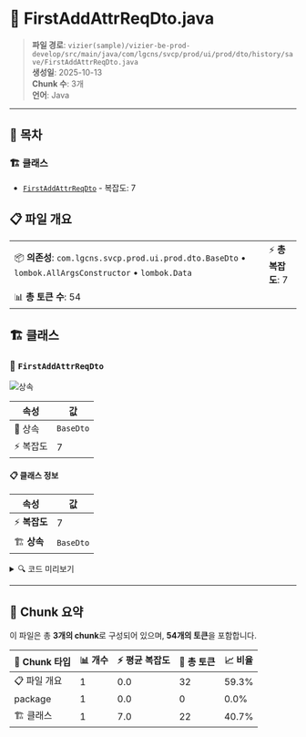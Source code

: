 # 📄 FirstAddAttrReqDto.java

> **파일 경로**: `vizier(sample)/vizier-be-prod-develop/src/main/java/com/lgcns/svcp/prod/ui/prod/dto/history/save/FirstAddAttrReqDto.java`  
> **생성일**: 2025-10-13  
> **Chunk 수**: 3개  
> **언어**: Java
---

## 📑 목차

### 🏗️ 클래스
- [`FirstAddAttrReqDto`](#class-firstaddattrreqdto) - 복잡도: 7

## 📋 파일 개요

| | |
|--|--|
| 📦 **의존성**: `com.lgcns.svcp.prod.ui.prod.dto.BaseDto` • `lombok.AllArgsConstructor` • `lombok.Data` | ⚡ **총 복잡도**: 7 |
| 📊 **총 토큰 수**: 54 |  |



## 🏗️ 클래스

### <a id="class-firstaddattrreqdto"></a>🎯 `FirstAddAttrReqDto`

![상속](https://img.shields.io/badge/상속-1개-blue)

| 속성 | 값 |
|------|----|
| 🧬 상속 | `BaseDto` |
| ⚡ 복잡도 | 7 |



#### 📋 클래스 정보

| 속성 | 값 |
|------|----|
| ⚡ **복잡도** | 7 || 📍 **라인 범위** | 9-9 |
| 🏗️ **상속** | `BaseDto` || 🏷️ **태그** | `class, java` |

<details>
<summary>🔍 코드 미리보기</summary>

```java
public class FirstAddAttrReqDto extends BaseDto {
	private String objUuid;
	private String attrUuid;
    private String itemCode;
    private String mctgrItemCode;
    private String lctgrItemCode;
}...
```

**Chunk 정보**
- 🆔 **ID**: `41a8e1a5d2bb`
- 📍 **라인**: 9-9
- 📊 **토큰**: 22
- 🏷️ **태그**: `class, java`

</details>

---





## 🧩 Chunk 요약

이 파일은 총 **3개의 chunk**로 구성되어 있으며, **54개의 토큰**을 포함합니다.

| 🧩 Chunk 타입 | 📊 개수 | ⚡ 평균 복잡도 | 📝 총 토큰 | 📈 비율 |
|---------------|--------|-------------|----------|--------|
| 📋 파일 개요 | 1 | 0.0 | 32 | 59.3% |
| package | 1 | 0.0 | 0 | 0.0% |
| 🏗️ 클래스 | 1 | 7.0 | 22 | 40.7% |

